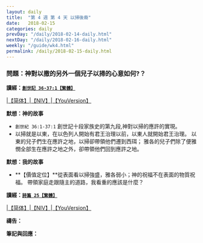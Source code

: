 ```yaml
---
layout: daily
title:  "第 4 週 第 4 天 以掃後裔"
date:   2018-02-15
categories: daily
prevDay: "/daily/2018-02-14-daily.html"
nextDay: "/daily/2018-02-16-daily.html"
weekly: "/guide/wk4.html"
permalink: /daily/2018-02-15-daily.html
---
```


### 問題：神對以撒的另外一個兒子以掃的心意如何?？

**讀經：[`創世記 36-37:1【繁體】`](https://www.biblegateway.com/passage/?search=gen.36.1-37.1&version=CUVMPT)**

|[【简体】](https://www.biblegateway.com/passage/?search=gen.36.1-37.1&version=CUVMPS)|[【NIV】](https://www.biblegateway.com/passage/?search=gen.36-37.1&version=NIV)|[【YouVersion】](https://www.bible.com/zh-TW/bible/46/GEN.36.CUNP)

**默想：神的故事**
+ `創世紀 36:1-37:1` 創世記十段家族史的第九段,神對以掃的應許的實現。
+ 以掃就是以東，在以色列人開始有君王治理以前，以東人就開始君王治理。
以東的兒子們生在應許之地，以掃卻帶領他們遷到西珥；
雅各的兒子們除了便雅憫全部生在應許之地之外，卻帶領他們回到應許之地。

**默想：我的故事**
+ **【價值定位】**從表面看以掃強盛，雅各弱小；神的祝福不在表面的物質祝福。
帶領家庭走跟隨主的道路，我看重的應該是什麼？

**讀經：[`詩篇 25【繁體】`](https://www.biblegateway.com/passage/?search=ps.25&version=CUVMPT)**

|[【简体】](https://www.biblegateway.com/passage/?search=ps.25&version=CUVMPS)|[【NIV】](https://www.biblegateway.com/passage/?search=ps.25&version=NIV)|[【YouVersion】](https://www.bible.com/zh-TW/bible/46/PSA.25.CUNP)

**禱告：**

**筆記與回應：**
